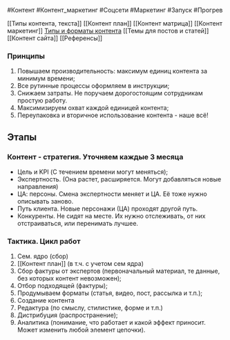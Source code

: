 #Контент #Контент_маркетинг  #Соцсети #Маркетинг #Запуск #Прогрев 

[[Типы контента, текста]]
[[Контент план]]
[[Контент матрица]]
[[Контент маркетинг]]
[Типы и форматы контента](https://disk.yandex.ru/i/bIv3O54Ov-xyNQ)
[[Темы для постов и статей]]
[[Контент сайта]]
[[Референсы]]

### Принципы
1. Повышаем производительность: максимум единиц контента за минимум времени;
2. Все рутинные процессы оформляем в инструкции;
3. Снижаем затраты. Не поручаем дорогостоящим сотрудникам простую работу.
4. Максимизируем охват каждой единицей контента;
5. Переупаковка и вторичное использование контента - наше всё!

## Этапы
### Контент - стратегия. Уточняем каждые 3 месяца
- Цель и KPI (С течением времени могут меняться);
- Экспертность. (Она растет, расширяется. Могут добавляться новые направления)
- ЦА: персоны. Смена экспертности меняет и ЦА. Её тоже нужно описывать заново.
- Путь клиента. Новые персонажи (ЦА) проходят другой путь.
- Конкуренты. Не сидят на месте. Их нужно отслеживать, от них отстраиваться, или перенимать лучшее. 

### Тактика. Цикл работ
1. Сем. ядро (сбор)
2. [[Контент план]] (в т.ч. с учетом сем ядра)
3. Сбор фактуры от экспертов (первоначальный материал, те данные, без которых контент невозможен);
4. Отбор подходящей (фактуры);
5. Продумываем форматы (статья, видео, пост, рассылка и т.п.);
6. Создание контента
7. Редактура (по смыслу, стилистике, форме и т.п.)
8. Дистрибуция (распространение);
9. Аналитика (понимание, что работает и какой эффект приносит. Может изменить любой элемент цепочки).


